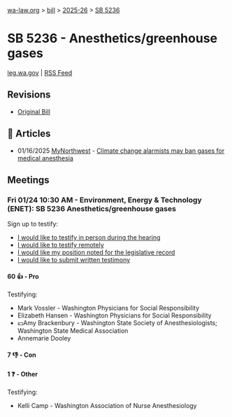 [wa-law.org](/) > [bill](/bill/) > [2025-26](/bill/2025-26/) > [SB 5236](/bill/2025-26/sb/5236/)

# SB 5236 - Anesthetics/greenhouse gases
[leg.wa.gov](https://app.leg.wa.gov/billsummary?BillNumber=5236&Year=2025&Initiative=false) | [RSS Feed](./rss.xml)

## Revisions
* [Original Bill](1/)

## 📰 Articles
* 01/16/2025 [MyNorthwest](/org/mynorthwest/) - [Climate change alarmists may ban gases for medical anesthesia](https://mynorthwest.com/ktth/ktth-opinion/rantz-climate-change-alarmists-could-ban-restrict-medical-anesthesia-under-new-bill/4028699#:~:text=Senate%20Bill%205236)

## Meetings
### Fri 01/24 10:30 AM - Environment, Energy & Technology (ENET): SB 5236 Anesthetics/greenhouse gases
Sign up to testify:
* [I would like to testify in person during the hearing](https://app.leg.wa.gov/csi/Testifier/Add?chamber=House&mId=32454&aId=161737&caId=24745&tId=1)
* [I would like to testify remotely](https://app.leg.wa.gov/csi/Testifier/Add?chamber=House&mId=32454&aId=161737&caId=24745&tId=2)
* [I would like my position noted for the legislative record](https://app.leg.wa.gov/csi/Testifier/Add?chamber=House&mId=32454&aId=161737&caId=24745&tId=3)
* [I would like to submit written testimony](https://app.leg.wa.gov/csi/Testifier/Add?chamber=House&mId=32454&aId=161737&caId=24745&tId=4)

#### 60 👍 - Pro
Testifying:
* Mark Vossler - Washington Physicians for Social Responsibility
* Elizabeth Hansen - Washington Physicians for Social Responsibility
* 💵Amy Brackenbury - Washington State Society of Anesthesiologists; Washington State Medical Association
* Annemarie Dooley

#### 7 👎 - Con

#### 1 ❓ - Other
Testifying:
* Kelli Camp - Washington Association of Nurse Anesthesiology
